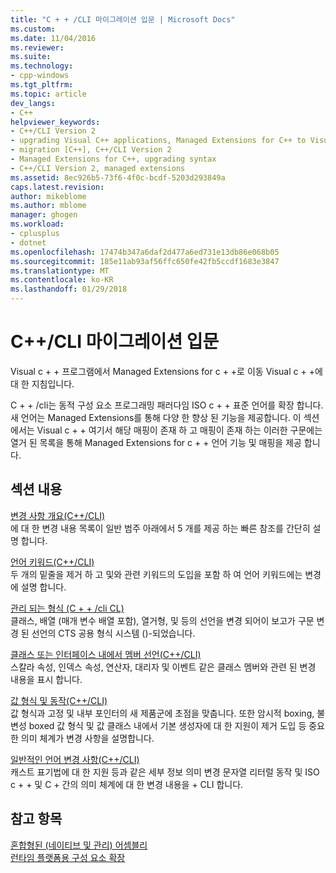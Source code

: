 ```yaml
---
title: "C + + /CLI 마이그레이션 입문 | Microsoft Docs"
ms.custom: 
ms.date: 11/04/2016
ms.reviewer: 
ms.suite: 
ms.technology:
- cpp-windows
ms.tgt_pltfrm: 
ms.topic: article
dev_langs:
- C++
helpviewer_keywords:
- C++/CLI Version 2
- upgrading Visual C++ applications, Managed Extensions for C++ to Visual C++ 2005 syntax
- migration [C++], C++/CLI Version 2
- Managed Extensions for C++, upgrading syntax
- C++/CLI Version 2, managed extensions
ms.assetid: 8ec926b5-73f6-4f0c-bcdf-5203d293849a
caps.latest.revision: 
author: mikeblome
ms.author: mblome
manager: ghogen
ms.workload:
- cplusplus
- dotnet
ms.openlocfilehash: 17474b347a6daf2d477a6ed731e13db86e068b05
ms.sourcegitcommit: 185e11ab93af56ffc650fe42fb5ccdf1683e3847
ms.translationtype: MT
ms.contentlocale: ko-KR
ms.lasthandoff: 01/29/2018
---
```

# <a name="ccli-migration-primer"></a>C++/CLI 마이그레이션 입문
Visual c + + 프로그램에서 Managed Extensions for c + +로 이동 Visual c + +에 대 한 지침입니다. 
  
 C + + /cli는 동적 구성 요소 프로그래밍 패러다임 ISO c + + 표준 언어를 확장 합니다. 새 언어는 Managed Extensions를 통해 다양 한 향상 된 기능을 제공합니다. 이 섹션에서는 Visual c + + 여기서 해당 매핑이 존재 하 고 매핑이 존재 하는 이러한 구문에는 열거 된 목록을 통해 Managed Extensions for c + + 언어 기능 및 매핑을 제공 합니다.  
  
## <a name="in-this-section"></a>섹션 내용  
 [변경 사항 개요(C++/CLI)](../dotnet/outline-of-changes-cpp-cli.md)  
 에 대 한 변경 내용 목록이 일반 범주 아래에서 5 개를 제공 하는 빠른 참조를 간단히 설명 합니다.  
  
 [언어 키워드(C++/CLI)](../dotnet/language-keywords-cpp-cli.md)  
 두 개의 밑줄을 제거 하 고 및와 관련 키워드의 도입을 포함 하 여 언어 키워드에는 변경에 설명 합니다.  
  
 [관리 되는 형식 (C + + /cli CL)](../dotnet/managed-types-cpp-cl.md)  
 클래스, 배열 (매개 변수 배열 포함), 열거형, 및 등의 선언을 변경 되어이 보고가 구문 변경 된 선언의 CTS 공용 형식 시스템 ()-되었습니다.  
  
 [클래스 또는 인터페이스 내에서 멤버 선언(C++/CLI)](../dotnet/member-declarations-within-a-class-or-interface-cpp-cli.md)  
 스칼라 속성, 인덱스 속성, 연산자, 대리자 및 이벤트 같은 클래스 멤버와 관련 된 변경 내용을 표시 합니다.  
  
 [값 형식 및 동작(C++/CLI)](../dotnet/value-types-and-their-behaviors-cpp-cli.md)  
 값 형식과 고정 및 내부 포인터의 새 제품군에 초점을 맞춥니다. 또한 암시적 boxing, 불변성 boxed 값 형식 및 값 클래스 내에서 기본 생성자에 대 한 지원이 제거 도입 등 중요 한 의미 체계가 변경 사항을 설명합니다.  
  
 [일반적인 언어 변경 사항(C++/CLI)](../dotnet/general-language-changes-cpp-cli.md)  
 캐스트 표기법에 대 한 지원 등과 같은 세부 정보 의미 변경 문자열 리터럴 동작 및 ISO c + + 및 C + 간의 의미 체계에 대 한 변경 내용을 + CLI 합니다.  
  
## <a name="see-also"></a>참고 항목  
 [혼합형된 (네이티브 및 관리) 어셈블리](../dotnet/mixed-native-and-managed-assemblies.md)   
 [런타임 플랫폼용 구성 요소 확장](../windows/component-extensions-for-runtime-platforms.md)